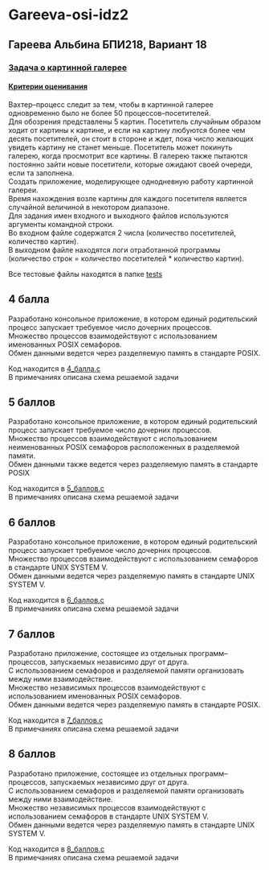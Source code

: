 # Gareeva-osi-idz2

## Гареева Альбина БПИ218, Вариант 18
### [Задача о картинной галерее](https://edu.hse.ru/tokenpluginfile.php/65e7d670d96b789fead5df7141605abe/2398081/mod_resource/content/0/os_task_02.pdf)
#### [Критерии оценивания](https://edu.hse.ru/tokenpluginfile.php/65e7d670d96b789fead5df7141605abe/2398080/mod_resource/content/0/os_req_task02.pdf)
Вахтер–процесс следит за тем, чтобы в картинной галерее одновременно было не более 50 процессов–посетителей.  
Для обозрения представлены 5 картин. Посетитель случайным образом ходит от картины к картине, и если на картину любуются более чем десять посетителей, он стоит в стороне и ждет, пока число желающих увидеть картину не станет меньше.
Посетитель может покинуть галерею, когда просмотрит все картины. В галерею также пытаются постоянно зайти новые посетители, которые ожидают своей очереди, если та заполнена.  
Создать приложение, моделирующее однодневную работу картинной галереи.  
Время нахождения возле картины для каждого посетителя является случайной величиной в некотором диапазоне.  
Для задания имен входного и выходного файлов используются аргументы командной строки.  
Во входном файле содержатся 2 числа (количество посетителей, количество картин).  
В выходном файле находятся логи отработанной программы (количество строк = количество посетителей * количество картин).  

Все тестовые файлы находятся в папке [tests](https://github.com/argareeva/Gareeva-osi-idz2/tree/main/tests)


## 4 балла
Разработано консольное приложение, в котором единый родительский процесс запускает требуемое число дочерних процессов.  
Множество процессов взаимодействуют с использованием именованных POSIX семафоров.  
Обмен данными ведется через разделяемую память в стандарте POSIX.

Код находится в [4_балла.c](https://github.com/argareeva/Gareeva-osi-idz2/blob/main/4_%D0%B1%D0%B0%D0%BB%D0%BB%D0%B0.c)   
В примечаниях описана схема решаемой задачи

## 5 баллов
Разработано консольное приложение, в котором единый родительский процесс запускает требуемое число дочерних процессов.  
Множество процессов взаимодействуют с использованием неименованных POSIX семафоров расположенных в разделяемой памяти.  
Обмен данными также ведется через разделяемую память в стандарте POSIX

Код находится в [5_баллов.c](https://github.com/argareeva/Gareeva-osi-idz2/blob/main/5_%D0%B1%D0%B0%D0%BB%D0%BB%D0%BE%D0%B2.c)  
В примечаниях описана схема решаемой задачи

## 6 баллов
Разработано консольное приложение, в котором единый родительский процесс запускает требуемое число дочерних процессов.  
Множество процессов взаимодействуют с использованием семафоров в стандарте UNIX SYSTEM V.  
Обмен данными ведется через разделяемую память в стандарте UNIX SYSTEM V.  

Код находится в [6_баллов.c](https://github.com/argareeva/Gareeva-osi-idz2/blob/main/6_%D0%B1%D0%B0%D0%BB%D0%BB%D0%BE%D0%B2.c)  
В примечаниях описана схема решаемой задачи

## 7 баллов
Разработано приложение, состоящее из отдельных программ–процессов, запускаемых независимо друг от друга.  
С использованием семафоров и разделяемой памяти организовать между ними взаимодействие.  
Множество независимых процессов взаимодействуют с использованием именованных POSIX семафоров.  
Обмен данными ведется через разделяемую память в стандарте POSIX.

Код находится в [7_баллов.c](https://github.com/argareeva/Gareeva-osi-idz1/blob/43c6e2b619b523f0a33f071eb50376ea8058ab96/7_%D0%B1%D0%B0%D0%BB%D0%BB%D0%BE%D0%B2.c)  
В примечаниях описана схема решаемой задачи

## 8 баллов
Разработано приложение, состоящее из отдельных программ–процессов, запускаемых независимо друг от друга.  
С использованием семафоров и разделяемой памяти организовать между ними взаимодействие.  
Множество независимых процессов взаимодействуют с использованием семафоров в стандарте UNIX SYSTEM V.  
Обмен данными ведется через разделяемую память в стандарте UNIX SYSTEM V.  

Код находится в [8_баллов.c](https://github.com/argareeva/Gareeva-osi-idz1/blob/43c6e2b619b523f0a33f071eb50376ea8058ab96/8_%D0%B1%D0%B0%D0%BB%D0%BB%D0%BE%D0%B2.c)  
В примечаниях описана схема решаемой задачи
